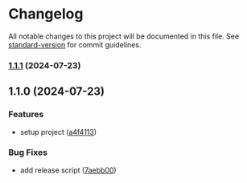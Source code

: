 # Changelog

All notable changes to this project will be documented in this file. See [standard-version](https://github.com/conventional-changelog/standard-version) for commit guidelines.

### [1.1.1](https://github.com/JamesHR/conventional-commit/compare/v1.1.0...v1.1.1) (2024-07-23)

## 1.1.0 (2024-07-23)


### Features

* setup project ([a4f4113](https://github.com/JamesHR/conventional-commit/commit/a4f4113b74c8e7e1b04142e0fa46a3973e7c954b))


### Bug Fixes

* add release script ([7aebb00](https://github.com/JamesHR/conventional-commit/commit/7aebb0020828e235ae9e92912e3be120cc4ef2c0))
